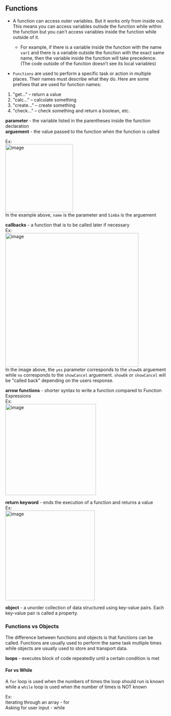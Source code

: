 ## Functions  

* A function can access outer variables. But it works only from inside out. This means you can access variables outisde the function while within the function but 
  you can't access variables inside the function while outside of it. 
    * For example, if there is a variable inside the function with the name `var1` and there is 
 a variable outside the function with the exact same name, then the variable inside the function will take precedence.
 (The code outside of the function doesn’t see its local variables)  
 
* `Functions` are used to perform a specific task or action in multiple places. Their names must describe what they do. Here are some prefixes that are used for function names:  
1. "get…" – return a value  
2. "calc…" – calculate something  
3. "create…" – create something  
4. "check…" – check something and return a boolean, etc.  

**parameter** -  the variable listed in the parentheses inside the function declaration   
**arguement** - the value passed to the function when the function is called  

Ex:  
<img width="212" alt="image" src="https://user-images.githubusercontent.com/69539559/169667026-0060d189-e203-4184-8c95-b5dbdf545cf8.png">  
In the example above, `name` is the parameter and `Simba` is the arguement  

**callbacks** - a function that is to be called later if necessary  
Ex:  
<img width="417" alt="image" src="https://user-images.githubusercontent.com/69539559/169668243-b8fa18b1-bb6a-4795-9b40-5e361f5c7299.png">  
In the image above, the `yes` parameter corresponds to the `showOk` arguement while `no` corresponds to the `showCancel` arguement. `showOk` or `showCancel` 
will be "called back" depending on the users response.  

**arrow functions** - shorter syntax to write a function compared to Function Expressions  
Ex:  
<img width="284" alt="image" src="https://user-images.githubusercontent.com/69539559/169668559-d0c31d95-7ded-4819-94c9-268f666af9ac.png">    

**return keyword** - ends the execution of a function and returns a value  
Ex:  
<img width="280" alt="image" src="https://user-images.githubusercontent.com/69539559/172079990-872ca57f-4b71-444d-96c9-55fdb2cdc666.png">  

**object** - a unorder collection of data structured using key-value pairs. Each key-value pair is called a property. 

### Functions vs Objects  
The difference between functions and objects is that functions can be called. Functions are usually used to perform the same task mutliple times while objects are usually used to store and transport data.

**loops** - executes block of code repeatedly until a certain condition is met  

#### For vs While
A `for` loop is used when the numbers of times the loop should run is known while a `while` loop is used when the number of times is NOT known  

Ex:   
Iterating through an array - for  
Asking for user input - while
